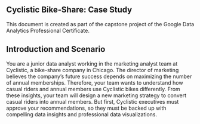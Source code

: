 <h2>Cyclistic Bike-Share: Case Study</h2>
This document is created as part of the capstone project of the Google Data Analytics Professional Certificate.<br/>

<h2>Introduction and Scenario</h2>
You are a junior data analyst working in the marketing analyst team at Cyclistic, a bike-share company in Chicago. The director of marketing believes the company’s future success depends on maximizing the number of annual memberships. Therefore, your team wants to understand how casual riders and annual members use Cyclistic bikes differently. From these insights, your team will design a new marketing strategy to convert casual riders into annual members. But first, Cyclistic executives must approve your recommendations, so they must be backed up with compelling data insights and professional data visualizations.
